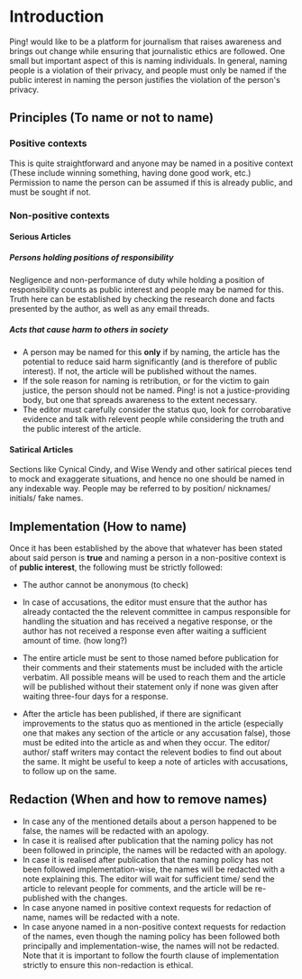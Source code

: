 # Introduction
Ping! would like to be a platform for journalism that raises awareness and brings out change while
ensuring that journalistic ethics are followed. One small but important aspect of this is naming individuals.
In general, naming people is a violation of their privacy, and people must only be named if the public 
interest in naming the person justifies the violation of the person's privacy.
## Principles (To name or not to name)
### Positive contexts
This is quite straightforward and anyone may be named in a positive context (These include winning something, having done good work, etc.) Permission to name the person can be assumed if this is already public, and must be sought if not.

### Non-positive contexts

#### Serious Articles
##### Persons holding positions of responsibility
Negligence and non-performance of duty while holding a position of responsibility counts as public interest and people may be named for this. Truth here can be established by checking the research done and facts presented by the author, as well as any email threads.

##### Acts that cause harm to others in society
+ A person may be named for this __only__ if by naming, the article has the potential to reduce said harm significantly (and is therefore of public interest). If not, the article will be published without the names. 
+ If the sole reason for naming is retribution, or for the victim to gain justice, the person should not be named. Ping! is not a justice-providing body, but one that spreads awareness to the extent necessary.
+ The editor must carefully consider the status quo, look for corrobarative evidence and talk with relevent people while considering the truth and the public interest of the article. 

#### Satirical Articles
Sections like Cynical Cindy, and Wise Wendy and other satirical pieces tend to mock and exaggerate situations, and hence no one should be named in any indexable way. People may be referred to by position/ nicknames/ initials/ fake names.

## Implementation (How to name)
Once it has been established by the above that whatever has been stated about said 
person is __true__  and naming a person in a non-positive context is of __public interest__, the following must be strictly followed:

+ The author cannot be anonymous (to check)

+ In case of accusations, the editor must ensure that the author has already contacted the
the relevent committee in campus responsible for handling the situation and has received a 
negative response, or the author has not received a response even after waiting a sufficient 
amount of time. (how long?)

+ The entire article must be sent to those named before publication for their comments
and their statements must be included with the article verbatim. All possible means will 
be used to reach them and the article will be published without their statement only if 
none was given after waiting three-four days for a response.

+ After the article has been published, if there are significant improvements to the status quo as mentioned 
in the article (especially one that makes any section of the article or any accusation false), those must be edited into the article as and when they occur. The editor/ author/ staff writers may contact the relevent bodies to find out about the same. It might be useful to keep a note of articles with accusations, to follow up on the same.

## Redaction (When and how to remove names)
+ In case any of the mentioned details about a person happened to be false, the names will be redacted with an apology.
+ In case it is realised after publication that the naming policy has not been followed in principle, the names will be redacted with an apology.
+ In case it is realised after publication that the naming policy has not been followed implementation-wise, the names will be redacted with a note explaining this. The editor will wait for sufficient time/ send the article to relevant people for comments, and the article will be re-published with the changes.
+ In case anyone named in positive context requests for redaction of name, names will be redacted with a note.
+ In case anyone named in a non-positive context requests for redaction of the names, even though the naming policy has been followed both principally and implementation-wise, the names will not be redacted. Note that it is important to follow the fourth clause of implementation strictly to ensure this non-redaction is ethical.



